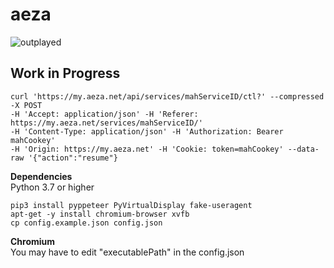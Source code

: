 # aeza

![outplayed](https://i.pinimg.com/originals/f2/8c/57/f28c57e6bfa870458242641fb81ff8d1.gif)

## Work in Progress

```
curl 'https://my.aeza.net/api/services/mahServiceID/ctl?' --compressed -X POST 
-H 'Accept: application/json' -H 'Referer: https://my.aeza.net/services/mahServiceID/' 
-H 'Content-Type: application/json' -H 'Authorization: Bearer mahCookey' 
-H 'Origin: https://my.aeza.net' -H 'Cookie: token=mahCookey' --data-raw '{"action":"resume"}
```

**Dependencies**<br />
Python 3.7 or higher<br />
```
pip3 install pyppeteer PyVirtualDisplay fake-useragent
apt-get -y install chromium-browser xvfb
cp config.example.json config.json
```

**Chromium**<br />
You may have to edit "executablePath" in the config.json</br>